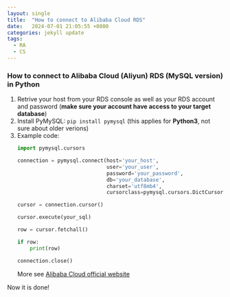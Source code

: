 ```yaml
---
layout: single
title:  "How to connect to Alibaba Cloud RDS"
date:   2024-07-01 21:05:55 +0800
categories: jekyll update
tags:
  - RA
  - CS
---
```

### How to connect to Alibaba Cloud (Aliyun) RDS (MySQL version) in Python

1. Retrive your host from your RDS console as well as your RDS account and password (**make sure your account have access to your target database**)
2. Install PyMySQL: `pip install pymysql` (this applies for **Python3**, not sure about older verions)
3. Example code:
    ```Python
    import pymysql.cursors

    connection = pymysql.connect(host='your_host',
                                 user='your_user',
                                 password='your_password',
                                 db='your_database',
                                 charset='utf8mb4',
                                 cursorclass=pymysql.cursors.DictCursor)

    cursor = connection.cursor()

    cursor.execute(your_sql)

    row = cursor.fetchall()
	
    if row:
	    print(row)

    connection.close()
    ```
    More see [Alibaba Cloud official website](https://www.alibabacloud.com/en?_p_lc=1)

Now it is done!

